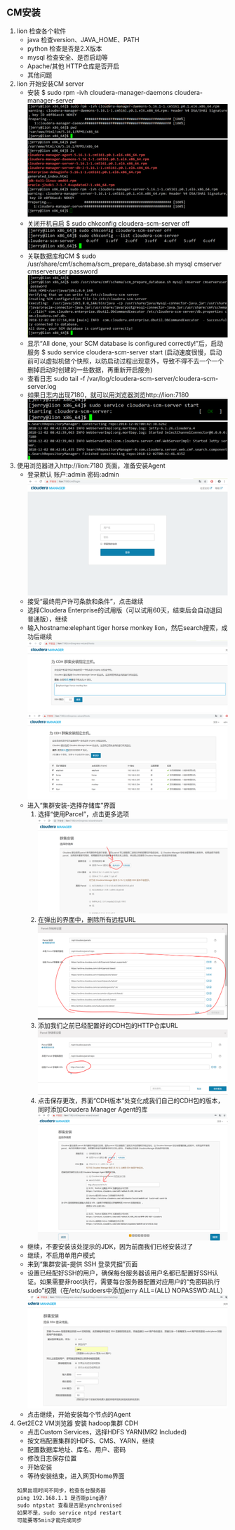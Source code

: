 ## CM安装

1. lion 检查各个软件
	- java 检查version、JAVA_HOME、PATH
	- python 检查是否是2.X版本
	- mysql 检查安全、是否启动等
	- Apache/其他 HTTP仓库是否开启
	- 其他问题
2. lion 开始安装CM server
	 - 安装 $ sudo rpm -ivh cloudera-manager-daemons cloudera-manager-server
	 ![daemons安装示例图](./setup_cloudera-manager-daemons.PNG)
	 ![server安装示例图](./setup_cloudera-manager-server.PNG)
	 - 关闭开机自启 $ sudo chkconfig cloudera-scm-server off 
	 ![关闭开机自启的示例图](./cloudera-scm-server_off.PNG)
	 - 关联数据库和CM $ sudo /usr/share/cmf/schema/scm_prepare_database.sh mysql cmserver cmserveruser password
	 ![关联数据库和CM的示例图](./scm_prepare_database.PNG)
	 - 显示“All done, your SCM database is configured correctly!”后，启动服务 $ sudo service cloudera-scm-server start (启动速度很慢，启动前可以虚拟机做个快照，以防启动过程出现意外，导致不得不去一个一个删掉启动时创建的一些数据，再重新开启服务)
	 - 查看日志 sudo tail -f /var/log/cloudera-scm-server/cloudera-scm-server.log
	 - 如果日志内出现7180，就可以用浏览器浏览http://lion:7180
	 ![CM_server启动的示例图1](./start_cloudera-scm-server_1.PNG)
	 ![CM_server启动的示例图2](./start_cloudera-scm-server_2.PNG)
3. 使用浏览器进入http://lion:7180 页面，准备安装Agent
	- 登录默认 账户:admin 密码:admin
	![Web界面截图](./web_login.PNG)
	- 接受“最终用户许可条款和条件”，点击继续
	- 选择Cloudera Enterprise的试用版（可以试用60天，结束后会自动退回普通版），继续
	- 输入hostname:elephant tiger horse monkey lion，然后search搜索，成功后继续
	![指定要管理的主机截图1](./specify_hostname_1.PNG)
	![指定要管理的主机截图1](./specify_hostname_2.PNG)
	- 进入“集群安装-选择存储库”界面
		1. 选择“使用Parcel”，点击更多选项
		![示例1](./select_base_1.PNG)
		2. 在弹出的界面中，删除所有远程URL
		![示例2](./select_base_2.PNG)
		3. 添加我们之前已经配置好的CDH包的HTTP仓库URL
		![示例3](./select_base_3.PNG)
		4. 点击保存更改，界面“CDH版本”处变化成我们自己的CDH包的版本，同时添加Cloudera Manager Agent的库
		![示例4](./select_base_4.PNG)
	- 继续，不要安装该处提示的JDK，因为前面我们已经安装过了
	- 继续，不启用单用户模式
	- 来到“集群安装-提供 SSH 登录凭据”页面
	- 设置已经配好SSH的用户，确保每台服务器该用户名都已配置好SSH认证。如果需要非root执行，需要每台服务器配置对应用户的“免密码执行sudo”权限（在/etc/sudoers中添加jerry   ALL=(ALL)       NOPASSWD:ALL）
	![提供 SSH 登录凭据截图](./set_ssh.PNG)
	- 点击继续，开始安装每个节点的Agent
4. Get2EC2 VM浏览器 安装 hadoop集群 CDH
	- 点击Custom	Services，选择HDFS YARN(MR2 Included)
	- 按文档配置集群的HDFS、CMS、YARN，继续
	- 配置数据库地址、库名、用户、密码
	- 修改日志保存位置
	- 开始安装
	- 等待安装结束，进入网页Home界面
	```
	如果出现时间不同步，检查各台服务器
	ping 192.168.1.1 是否能ping通?
	sudo ntpstat 查看是否是synchronised
	如果不是，sudo service ntpd restart
	可能要等5min才能完成同步
	```
